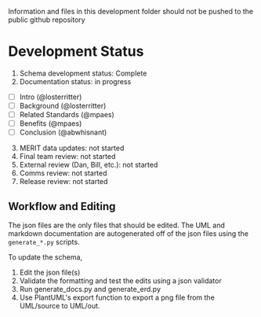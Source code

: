 Information and files in this development folder should not be pushed to the public github repository

# Development Status

1. Schema development status: Complete
2. Documentation status: in progress
  - [ ] Intro (@losterritter)
  - [ ] Background (@losterritter)
  - [ ] Related Standards (@mpaes)
  - [ ] Benefits (@mpaes)
  - [ ] Conclusion (@abwhisnant)
3. MERIT data updates: not started
4. Final team review: not started
5. External review (Dan, Bill, etc.): not started
6. Comms review: not started
7. Release review: not started


## Workflow and Editing

The json files are the only files that should be edited. The UML and markdown documentation are autogenerated off of the json files using the `generate_*.py` scripts.

To update the schema, 
1. Edit the json file(s)
2. Validate the formatting and test the edits using a json validator
3. Run generate_docs.py and generate_erd.py
4. Use PlantUML's export function to export a png file from the UML/source to UML/out.
